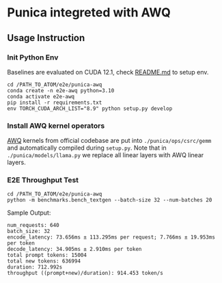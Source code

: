 # Punica integreted with AWQ
## Usage Instruction 
### Init Python Env
Baselines are evaluated on CUDA 12.1, check [README.md](../../kernels/baselines/README.md) to setup env.
```
cd /PATH_TO_ATOM/e2e/punica-awq
conda create -n e2e-awq python=3.10
conda activate e2e-awq
pip install -r requirements.txt
env TORCH_CUDA_ARCH_LIST="8.9" python setup.py develop
```
### Install AWQ kernel operators
[AWQ](https://github.com/mit-han-lab/llm-awq/tree/main/awq) kernels from official codebase are put into `./punica/ops/csrc/gemm` and automatically compiled during `setup.py`. Note that in `./punica/models/llama.py` we replace all linear layers with AWQ linear layers.

### E2E Throughput Test
```
cd /PATH_TO_ATOM/e2e/punica-awq
python -m benchmarks.bench_textgen --batch-size 32 --num-batches 20
```
Sample Output:
```
num_requests: 640
batch_size: 32
encode_latency: 73.656ms ± 113.295ms per request; 7.766ms ± 19.953ms per token
decode_latency: 34.905ms ± 2.910ms per token
total prompt tokens: 15004
total new tokens: 636994
duration: 712.992s
throughput ((prompt+new)/duration): 914.453 token/s
```